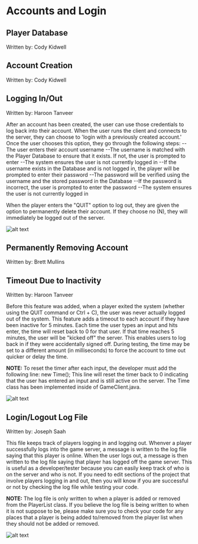 # Accounts and Login

## Player Database
Written by: Cody Kidwell



## Account Creation
Written by: Cody Kidwell



## Logging In/Out
Written by: Haroon Tanveer

After an account has been created, the user can use those credentials to log back into their account. 
When the user runs the client and connects to the server, they can choose to 'login with a previously created account.' Once the user chooses this option, they go through the following steps:
--The user enters their account username
--The username is matched with the Player Database to ensure that it exists. If not, the user is prompted to enter
--The system ensures the user is not currently logged in 
--If the username exists in the Database and is not logged in, the player will be prompted to enter their password
--The password will be verified using the username and the stored password in the Database
--If the password is incorrect, the user is prompted to enter the password
--The system ensures the user is not currently logged in 

When the player enters the "QUIT" option to log out, they are given the option to permanently delete their account. If they choose no (N), they will immediately be logged out of the server.

![alt text](https://github.com/htanvee/CS321-2018F-002/blob/G1_Readme/login_logout.png)



## Permanently Removing Account
Written by: Brett Mullins



## Timeout Due to Inactivity
Written by: Haroon Tanveer

Before this feature was added, when a player exited the system (whether using the QUIT command or Ctrl + C), the user was never actually logged out of the system. This feature adds a timeout to each account if they have been inactive for 5 minutes. Each time the user types an input and hits enter, the time will reset back to 0 for that user. If that time reaches 5 minutes, the user will be "kicked off" the server. This enables users to log back in if they were accidentally signed off. During testing, the time may be set to a different amount (in milliseconds) to force the account to time out quicker or delay the time.

**NOTE:** To reset the timer after each input, the developer must add the following line:
new Time();
This line will reset the timer back to 0 indicating that the user has entered an input
and is still active on the server. The Time class has been implemented inside of
GameClient.java.


![alt text](https://github.com/htanvee/CS321-2018F-002/blob/G1_Readme/timeout.png)



## Login/Logout Log File
Written by: Joseph Saah

This file keeps track of players logging in and logging out. Whenver a
player successfully logs into the game server, a message is written to the log
file saying that this player is online. When the user logs out, a message is then
written to the log file saying that player has logged off the game server. This is
useful as a developer/tester because you can easily keep track of who is on the
server and who is not. If you need to edit sections of the project that involve
players logging in and out, then you will know if you are successful or not by
checking the log file while testing your code.

**NOTE:** The log file is only written to when a player is added or removed from
the PlayerList class. If you believe the log file is being written to when it is
not suppose to be, please make sure you to check your code for any places that 
a player is being added to/removed from the player list when they should not be
added or removed.


![alt text](https://github.com/htanvee/CS321-2018F-002/blob/G1_Readme/login_logout_log.PNG)
